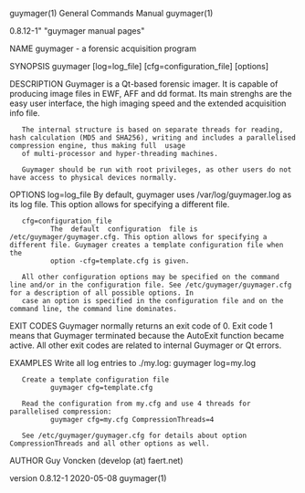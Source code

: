 guymager(1)                                                                       General Commands Manual                                                                      guymager(1)

0.8.12-1" "guymager manual pages"

NAME
       guymager - a forensic acquisition program

SYNOPSIS
       guymager [log=log_file] [cfg=configuration_file] [options]

DESCRIPTION
       Guymager is a Qt-based forensic imager. It is capable of producing image files in EWF, AFF and dd format. Its main strenghs are the easy user interface, the high imaging speed and
       the extended acquisition info file.

       The internal structure is based on separate threads for reading, hash calculation (MD5 and SHA256), writing and includes a parallelised compression engine, thus making full  usage
       of multi-processor and hyper-threading machines.

       Guymager should be run with root privileges, as other users do not have access to physical devices normally.

OPTIONS
       log=log_file
              By default, guymager uses /var/log/guymager.log as its log file. This option allows for specifying a different file.

       cfg=configuration_file
              The  default  configuration  file is /etc/guymager/guymager.cfg. This option allows for specifying a different file. Guymager creates a template configuration file when the
              option -cfg=template.cfg is given.

       All other configuration options may be specified on the command line and/or in the configuration file. See /etc/guymager/guymager.cfg for a description of all possible options. In
       case an option is specified in the configuration file and on the command line, the command line dominates.

EXIT CODES
       Guymager  normally  returns an exit code of 0. Exit code 1 means that Guymager terminated because the AutoExit function became active. All other exit codes are related to internal
       Guymager or Qt errors.

EXAMPLES
       Write all log entries to ./my.log:
              guymager log=my.log

       Create a template configuration file
              guymager cfg=template.cfg

       Read the configuration from my.cfg and use 4 threads for parallelised compression:
              guymager cfg=my.cfg CompressionThreads=4

       See /etc/guymager/guymager.cfg for details about option CompressionThreads and all other options as well.

AUTHOR
       Guy Voncken (develop (at) faert.net)

version 0.8.12-1                                                                        2020-05-08                                                                             guymager(1)
